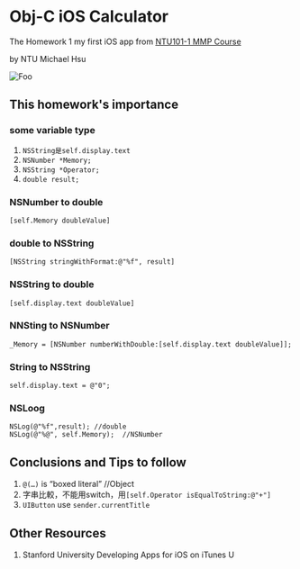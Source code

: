# Obj-C iOS Calculator
The Homework 1 my first iOS app from [NTU101-1 MMP Course](http://ntumpp.sodas.tw/)

by NTU Michael Hsu

![Foo](https://raw.github.com/evenchange4/101-1_MMP_HW1_Calculator/master/report/snapshot.png)

## This homework's importance
### some variable type
1. ``NSString是self.display.text``
2. ``NSNumber *Memory; ``
3. ``NSString *Operator;``
4. ``double result;``

### NSNumber to double
  
```
[self.Memory doubleValue] 
```
### double to NSString
	
```
[NSString stringWithFormat:@"%f", result]
```

### NSString to double

```
[self.display.text doubleValue]
```
### NNSting to NSNumber

```
_Memory = [NSNumber numberWithDouble:[self.display.text doubleValue]];    
```
### String to NSString
```
self.display.text = @"0";
```
### NSLoog

```
NSLog(@"%f",result); //double
NSLog(@"%@", self.Memory);  //NSNumber
```

## Conclusions and Tips to follow
1. ``@(…)`` is “boxed literal”   //Object
2. 字串比較，不能用switch，用``[self.Operator isEqualToString:@"+"]``
3. ``UIButton`` use ``sender.currentTitle``

## Other Resources
1. Stanford University Developing Apps for iOS on iTunes U
